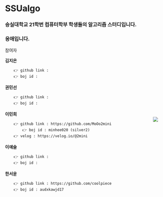 # SSUalgo

### 숭실대학교 21학번 컴퓨터학부 학생들의 알고리즘 스터디입니다.
### 응애입니다.


참여자

**김지은**  
```
	👉 github link :   
	👉 boj id :   
```
	  
**권민선** 
```
	👉 github link :   
	👉 boj id :   
```
**이민희**   
<img align='right' src="http://mazassumnida.wtf/api/v2/generate_badge?boj=minhee020">

```
	👉 github link : https://github.com/MoOo2mini    
    	👉 boj id : minhee020 (silver2)    
	👉 velog : https://velog.io/@2mini   
```

	      
**이예슬**    
```
	👉 github link :   
	👉 boj id :   
```
	    
**한서윤**   
```
	👉 github link : https://github.com/coolpiece
	👉 boj id : audxkawjd17
```

